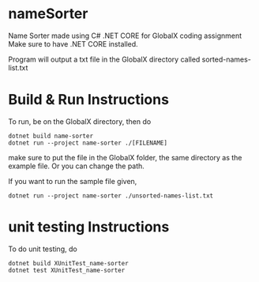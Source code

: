# nameSorter
Name Sorter made using C# .NET CORE for GlobalX coding assignment</br>
Make sure to have .NET CORE installed.

Program will output a txt file in the GlobalX directory called sorted-names-list.txt

# Build & Run Instructions
To run, be on the GlobalX directory, then do
```
dotnet build name-sorter
dotnet run --project name-sorter ./[FILENAME]
```
make sure to put the file in the GlobalX folder, the same directory as the example file. Or you can change the path.


If you want to run the sample file given,
```
dotnet run --project name-sorter ./unsorted-names-list.txt
```

# unit testing Instructions
To do unit testing, do
```
dotnet build XUnitTest_name-sorter
dotnet test XUnitTest_name-sorter
```
